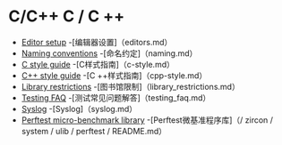  
# C/C++  C / C ++ 

 
- [Editor setup](editors.md)  -[编辑器设置]（editors.md）
- [Naming conventions](naming.md)  -[命名约定]（naming.md）
- [C style guide](c-style.md)  -[C样式指南]（c-style.md）
- [C++ style guide](cpp-style.md)  -[C ++样式指南]（cpp-style.md）
- [Library restrictions](library_restrictions.md)  -[图书馆限制]（library_restrictions.md）
- [Testing FAQ](testing_faq.md)  -[测试常见问题解答]（testing_faq.md）
- [Syslog](syslog.md)  -[Syslog]（syslog.md）
- [Perftest micro-benchmark library](/zircon/system/ulib/perftest/README.md)  -[Perftest微基准程序库]（/ zircon / system / ulib / perftest / README.md）
